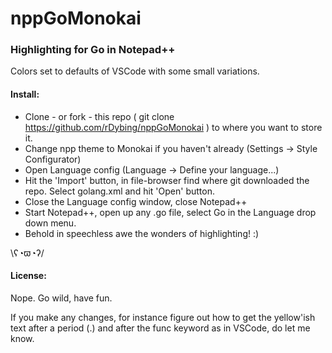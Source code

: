 # nppGoMonokai

### Highlighting for Go in Notepad++ 

Colors set to defaults of VSCode with some small variations.

#### Install:

- Clone - or fork - this repo ( git clone https://github.com/rDybing/nppGoMonokai ) to where you want to store it.
- Change npp theme to Monokai if you haven't already (Settings -> Style Configurator)
- Open Language config (Language -> Define your language...)
- Hit the 'Import' button, in file-browser find where git downloaded the repo. Select golang.xml and hit 'Open' button.
- Close the Language config window, close Notepad++
- Start Notepad++, open up any .go file, select Go in the Language drop down menu.
- Behold in speechless awe the wonders of highlighting! :)

\ʕ◔ϖ◔ʔ/

#### License:

Nope. Go wild, have fun. 

If you make any changes, for instance figure out how to get the yellow'ish text after a period (.) and after the func keyword as in VSCode, do let me know.
